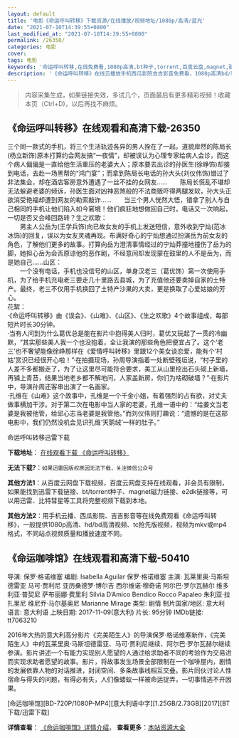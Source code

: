 ```yaml
---
layout: default
title: '电影《命运呼叫转移》下载资源/在线播放/视频地址/1080p/高清/蓝光'
date: "2021-07-10T14:39:55+0800"
last_modified_at: "2021-07-10T14:39:55+0800"
permalink: /26350/
categories: 电影
cover:
tags: 电影
keywords: '命运呼叫转移,在线免费看,1080p高清,bt种子,torrent,百度云盘,magnet,磁力链,迅雷下载资源'
description: '《命运呼叫转移》在线云播放手机西瓜影院吉吉影音免费看，1080p高清bd/hd未删减完整版和tc抢先枪版，mkv/mp4格式，附带bt/torrent种子、magnet/磁力链、百度云盘、网盘资源迅雷下载链接'
---
```


>内容采集生成，如果链接失效，多试几个，页面最后有更多精彩视频！收藏本页（Ctrl+D)，以后再找不麻烦。


## 《命运呼叫转移》在线观看和高清下载-26350

三个同一款式的手机，将三个生活轨迹各异的男人拴在了一起。道貌岸然的陈局长(杨立新饰)原本打算约会网友搞&ldquo;一夜情”，却被误认为心理专家给病人会诊，而这个病人偏偏是一直给他生活重压的老婆大人；原本要去出诊的孙医生(徐峥饰)却接到电话，去赴一场黑帮的“鸿门宴&rdquo;；而拿到陈局长电话的孙大头(刘仪伟饰)错过了非法集会，却在酒店客房意外遭遇了一丝不挂的女网友&hellip;…　　陈局长慌乱不堪却无法躲避老婆的倾诉，孙医生面对凶神恶煞般的不法商贩吓得两腿发软，孙大头正欲消受艳福却遭到网友的勒索敲诈……　　当三个男人恍然大悟，错拿了别人与自己相同的手机让他们陷入如今窘境！他们疯狂地想做回自己时，电话又一次响起，一切是否又会峰回路转？生之欢歌：<br />　　男主人公岳为(王学兵饰)向已故女友的手机上发送短信，意外收到宁灿(范冰冰饰)的回复，误以为女友灵魂再现。布满好奇心的宁灿想通过扮演岳为前女友的角色，了解他们更多的故事。打算向岳为澄清事情经过的宁灿莽撞地撞伤了岳为的脚，她担心岳为会否原谅他的恶作剧，不经意间却发现蒙在鼓里的人不是岳为，而是她自己&hellip;…山区：<br />　　一个没有电话，手机也没信号的山区，单身汉老三（葛优饰）第一次使用手机，为了给手机充电老三要走几十里路去县城，为了充值他还要卖掉自家的土特产。最终，老三不仅用手机换回了土特产沙果的大卖，更是换取了心爱姑娘的芳心。<br />花絮：<br />·《命运呼叫转移》由《误会》、《山难》、《山区》、《生之欢歌》4个故事组成，每部短片时长30分钟。<br />·当有人问到为什么葛优总是能在影片中抱得美人归时，葛优又玩起了一贯的冷幽默，“其实那些美人我一个也没抱着，全让我演的那些角色把便宜占了。这个&lsquo;老三’也不奢望能像徐峥那样在《爱情呼叫转移》里跟12个美女谈恋爱，能有个‘村姑’赏识已经很开心啦！&rdquo;·在拍摄现场，孙周导演指着一处断壁残垣说，&ldquo;村子里的人差不多都搬走了，为了让这里尽可能符合要求，美工从山里挖出石头砌上新墙，再铺上青苔，结果当地老乡都不解地问，人家盖新房，你们为啥砌破墙？”·在影片中，导演孙周还客串出演了一名画家。<br />·孔维在《山难》这个故事中，孔维是一个千金小姐，有着强烈的占有欲，对丈夫做事横加干涉。对于第二次在电影中当人家的老婆，孔维一语中的：“给姜文当老婆是我被他管，给邱心志当老婆是我管他。&rdquo;而刘仪伟则打趣说：&ldquo;遗憾的是在这部电影中，我们仍然没机会见识孔维‘天鹅绒&rsquo;一样的肚子。&rdquo;


命运呼叫转移迅雷下载

**下载地址**： [在线观看下载 《命运呼叫转移》](https://www.993dy.com//vod-detail-id-21817.html) 


**无法下载?**：`如果迅雷因版权原因无法下载，关注微信公众号 `

**其他方法1**：从百度云网盘下载视频，百度云网盘支持在线观看，非会员有限制，如果能找到迅雷下载链接、bt/torrent种子、magnet磁力链接、e2dk链接等，可以用迅雷、比特彗星等工具将完整视频下载到本地。

**其他方法2**：用手机云播、西瓜影院、吉吉影音等在线免费观看《命运呼叫转移》，一般提供1080p高清、hd/bd高清视频、tc抢先版视频，视频为mkv或mp4格式，不同站点视频质量和播放速度不同。


## 《命运咖啡馆》在线观看和高清下载-50410

导演: 保罗·格诺维塞 编剧: Isabella Aguilar 保罗·格诺维塞 主演: 瓦莱里奥·马斯坦德雷亚 马可·贾利尼 亚历桑德罗·博尔吉 西尔维诺·穆奇诺 阿尔巴·罗尔瓦赫尔 维多利亚·普契尼 萨布丽娜·费里利 Silvia D’Amico Bendico Rocco Papaleo 朱利亚·拉扎里尼 维尼乔·马尔基奥尼 Marianne Mirage 类型: 剧情 制片国家/地区: 意大利 语言: 意大利语 上映日期: 2017-11-09(意大利) 片长: 95分钟 IMDb链接: tt7063210

2016年大热的意大利高分影片《完美陌生人》的导演保罗·格诺维塞新作，《完美陌生人》中的瓦莱里奥·马斯坦德雷亚、马可·贾利尼继续、阿尔巴·罗尔瓦赫尔继续参演。影片讲述一个有能力实现别人愿望的人通过给求助者不同的考验作为交易进而实现求助者愿望的故事。影片，将故事发生场景全部限制在一个咖啡屋内，剧情的发展依靠人物的对话推进，封闭空间、多条故事线相互交叠。影片同伙讨论人性宿命与得失的问题，有得必有失，人们像蝼蚁一样被命运捉弄，一切事情逃不开因果。


[命运咖啡馆][BD-720P/1080P-MP4][意大利语中字][1.25GB/2.73GB][2017][BT下载/迅雷下载]

**详情查看**： [《命运咖啡馆》详情介绍](/movie/50410/)， **查看更多**：[本站资源大全](/movie/t/all/)

